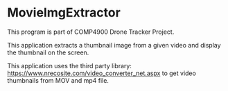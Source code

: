 # MovieImgExtractor

This program is part of COMP4900 Drone Tracker Project.

This application extracts a thumbnail image from a given video and display the thumbnail on the screen.

This application uses the third party library: https://www.nrecosite.com/video_converter_net.aspx
to get video thumbnails from MOV and mp4 file.

